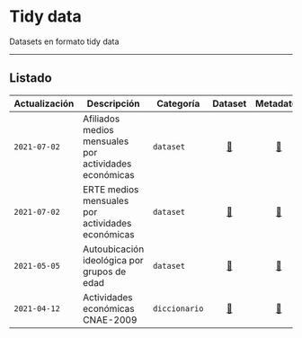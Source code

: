 # Tidy data
Datasets en formato tidy data

---

## Listado

Actualización|Descripción|Categoría|Dataset|Metadatos|Proceso
----|-----------|----|:--:|:-----:|:-----:
`2021-07-02`|Afiliados medios mensuales por actividades económicas|`dataset`|[:link:](https://github.com/jescuderoma/filas-y-columnas/blob/main/2021-04-12_erte-afiliados-sectores/data/tidy/afiliados_medios_sectores_tidy.csv)|[:link:](https://github.com/jescuderoma/filas-y-columnas/tree/main/2021-04-12_erte-afiliados-sectores#afiliados-medios-mensuales)|[:link:](https://github.com/jescuderoma/filas-y-columnas/blob/main/2021-04-12_erte-afiliados-sectores/scripts/data_tidying_afiliados.R)
`2021-07-02`|ERTE medios mensuales por actividades económicas|`dataset`|[:link:](https://github.com/jescuderoma/filas-y-columnas/blob/main/2021-04-12_erte-afiliados-sectores/data/tidy/erte_sectores_tidy.csv)|[:link:](https://github.com/jescuderoma/filas-y-columnas/tree/main/2021-04-12_erte-afiliados-sectores#erte-medios-mensuales)|[:link:](https://github.com/jescuderoma/filas-y-columnas/blob/main/2021-04-12_erte-afiliados-sectores/scripts/data_tidying_erte.R)
`2021-05-05`|Autoubicación ideológica por grupos de edad|`dataset`|[:link:](https://github.com/jescuderoma/filas-y-columnas/blob/main/2021-05-05_autoubicacion_ideologica_edades/data/tidy/autoubicacion_edades_tidy.csv)|[:link:](https://github.com/jescuderoma/filas-y-columnas/tree/main/2021-05-05_autoubicacion_ideologica_edades#tidy-data)|[:link:](https://github.com/jescuderoma/filas-y-columnas/blob/main/2021-05-05_autoubicacion_ideologica_edades/scripts/data_tidying.R)
`2021-04-12`|Actividades económicas CNAE-2009|`diccionario`|[:link:](https://github.com/jescuderoma/filas-y-columnas/blob/main/2021-04-12_erte-afiliados-sectores/data/dictionaries/cnae2009_tidy.csv)|[:link:](https://github.com/jescuderoma/filas-y-columnas/tree/main/2021-04-12_erte-afiliados-sectores#clasificaci%C3%B3n-cnae-2009)|[:link:](https://github.com/jescuderoma/filas-y-columnas/blob/main/2021-04-12_erte-afiliados-sectores/scripts/data_tidying_cnae2009.R)